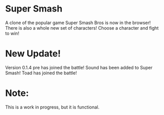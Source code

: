 # Super Smash
A clone of the popular game Super Smash Bros is now in the browser! There is also a whole new set of characters!
Choose a character and fight to win!

# New Update!
Version 0.1.4 pre has joined the battle!
Sound has been added to Super Smash!
Toad has joined the battle!

# Note:
This is a work in progress, but it is functional.
